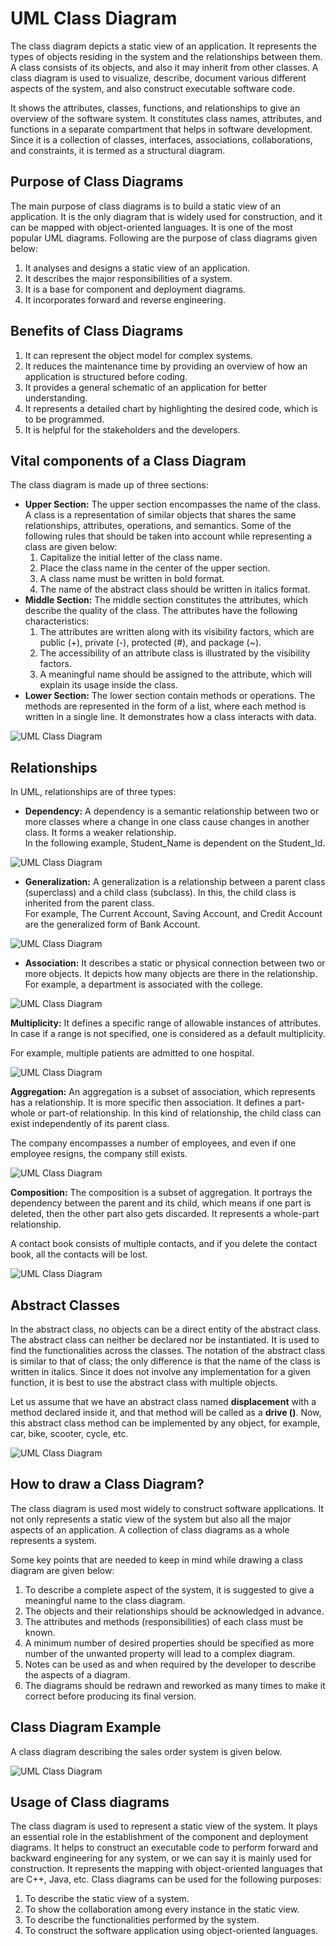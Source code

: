UML Class Diagram
=================

The class diagram depicts a static view of an application. It represents the types of objects residing in the system and the relationships between them. A class consists of its objects, and also it may inherit from other classes. A class diagram is used to visualize, describe, document various different aspects of the system, and also construct executable software code.

It shows the attributes, classes, functions, and relationships to give an overview of the software system. It constitutes class names, attributes, and functions in a separate compartment that helps in software development. Since it is a collection of classes, interfaces, associations, collaborations, and constraints, it is termed as a structural diagram.

Purpose of Class Diagrams
-------------------------

The main purpose of class diagrams is to build a static view of an application. It is the only diagram that is widely used for construction, and it can be mapped with object-oriented languages. It is one of the most popular UML diagrams. Following are the purpose of class diagrams given below:

1.  It analyses and designs a static view of an application.
2.  It describes the major responsibilities of a system.
3.  It is a base for component and deployment diagrams.
4.  It incorporates forward and reverse engineering.

Benefits of Class Diagrams
--------------------------

1.  It can represent the object model for complex systems.
2.  It reduces the maintenance time by providing an overview of how an application is structured before coding.
3.  It provides a general schematic of an application for better understanding.
4.  It represents a detailed chart by highlighting the desired code, which is to be programmed.
5.  It is helpful for the stakeholders and the developers.

Vital components of a Class Diagram
-----------------------------------

The class diagram is made up of three sections:

*   **Upper Section:** The upper section encompasses the name of the class. A class is a representation of similar objects that shares the same relationships, attributes, operations, and semantics. Some of the following rules that should be taken into account while representing a class are given below:
    1.  Capitalize the initial letter of the class name.
    2.  Place the class name in the center of the upper section.
    3.  A class name must be written in bold format.
    4.  The name of the abstract class should be written in italics format.
*   **Middle Section:** The middle section constitutes the attributes, which describe the quality of the class. The attributes have the following characteristics:
    1.  The attributes are written along with its visibility factors, which are public (+), private (-), protected (#), and package (~).
    2.  The accessibility of an attribute class is illustrated by the visibility factors.
    3.  A meaningful name should be assigned to the attribute, which will explain its usage inside the class.
*   **Lower Section:** The lower section contain methods or operations. The methods are represented in the form of a list, where each method is written in a single line. It demonstrates how a class interacts with data.

![UML Class Diagram](https://static.javatpoint.com/tutorial/uml/images/uml-class-diagram.png)

Relationships
-------------

In UML, relationships are of three types:

*   **Dependency:** A dependency is a semantic relationship between two or more classes where a change in one class cause changes in another class. It forms a weaker relationship.  
    In the following example, Student\_Name is dependent on the Student\_Id.

![UML Class Diagram](https://static.javatpoint.com/tutorial/uml/images/uml-class-diagram2.png)

*   **Generalization:** A generalization is a relationship between a parent class (superclass) and a child class (subclass). In this, the child class is inherited from the parent class.  
    For example, The Current Account, Saving Account, and Credit Account are the generalized form of Bank Account.

![UML Class Diagram](https://static.javatpoint.com/tutorial/uml/images/uml-class-diagram3.png)

*   **Association:** It describes a static or physical connection between two or more objects. It depicts how many objects are there in the relationship.  
    For example, a department is associated with the college.

![UML Class Diagram](https://static.javatpoint.com/tutorial/uml/images/uml-class-diagram4.png)

**Multiplicity:** It defines a specific range of allowable instances of attributes. In case if a range is not specified, one is considered as a default multiplicity.

For example, multiple patients are admitted to one hospital.

![UML Class Diagram](https://static.javatpoint.com/tutorial/uml/images/uml-class-diagram5.png)

**Aggregation:** An aggregation is a subset of association, which represents has a relationship. It is more specific then association. It defines a part-whole or part-of relationship. In this kind of relationship, the child class can exist independently of its parent class.

The company encompasses a number of employees, and even if one employee resigns, the company still exists.

![UML Class Diagram](https://static.javatpoint.com/tutorial/uml/images/uml-class-diagram6.png)

**Composition:** The composition is a subset of aggregation. It portrays the dependency between the parent and its child, which means if one part is deleted, then the other part also gets discarded. It represents a whole-part relationship.

A contact book consists of multiple contacts, and if you delete the contact book, all the contacts will be lost.

![UML Class Diagram](https://static.javatpoint.com/tutorial/uml/images/uml-class-diagram7.png)

Abstract Classes
----------------

In the abstract class, no objects can be a direct entity of the abstract class. The abstract class can neither be declared nor be instantiated. It is used to find the functionalities across the classes. The notation of the abstract class is similar to that of class; the only difference is that the name of the class is written in italics. Since it does not involve any implementation for a given function, it is best to use the abstract class with multiple objects.

Let us assume that we have an abstract class named **displacement** with a method declared inside it, and that method will be called as a **drive ()**. Now, this abstract class method can be implemented by any object, for example, car, bike, scooter, cycle, etc.

![UML Class Diagram](https://static.javatpoint.com/tutorial/uml/images/uml-class-diagram8.png)

How to draw a Class Diagram?
----------------------------

The class diagram is used most widely to construct software applications. It not only represents a static view of the system but also all the major aspects of an application. A collection of class diagrams as a whole represents a system.

Some key points that are needed to keep in mind while drawing a class diagram are given below:

1.  To describe a complete aspect of the system, it is suggested to give a meaningful name to the class diagram.
2.  The objects and their relationships should be acknowledged in advance.
3.  The attributes and methods (responsibilities) of each class must be known.
4.  A minimum number of desired properties should be specified as more number of the unwanted property will lead to a complex diagram.
5.  Notes can be used as and when required by the developer to describe the aspects of a diagram.
6.  The diagrams should be redrawn and reworked as many times to make it correct before producing its final version.

Class Diagram Example
---------------------

A class diagram describing the sales order system is given below.

![UML Class Diagram](https://static.javatpoint.com/tutorial/uml/images/uml-class-diagram9.png)

Usage of Class diagrams
-----------------------

The class diagram is used to represent a static view of the system. It plays an essential role in the establishment of the component and deployment diagrams. It helps to construct an executable code to perform forward and backward engineering for any system, or we can say it is mainly used for construction. It represents the mapping with object-oriented languages that are C++, Java, etc. Class diagrams can be used for the following purposes:

1.  To describe the static view of a system.
2.  To show the collaboration among every instance in the static view.
3.  To describe the functionalities performed by the system.
4.  To construct the software application using object-oriented languages.